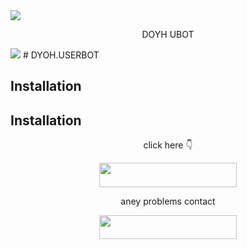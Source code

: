 
<img src="https://user-images.githubusercontent.com/73097560/115834477-dbab4500-a447-11eb-908a-139a6edaec5c.gif">

<p align="center">DOYH UBOT </p>

<img src="https://readme-typing-svg.herokuapp.com?color=FF0000&width=420&lines=𝗙𝗢𝗥𝗞+𝗧𝗛𝗜𝗦+𝗥𝗘𝗣𝗢">
# DYOH.USERBOT

## Installation
## Installation
<p align="center">click here 👇</p>

<p align="center">
    <a href="https://t.me/DYOH_USERBOT">
        <img src="https://img.shields.io/badge/Contact%20on%20Telegram-blue?style=for-the-badge&logo=telegram&color=black" width="220" height="38.45"/>
    </a>



    
</p>


<p align="center">aney problems contact </p>


<p align="center">
    <a href="https://t.me/raoxc"> <!-- Replace 'yourusername' with your actual Telegram username -->
        <img src="https://img.shields.io/badge/Contact%20on%20Telegram-blue?style=for-the-badge&logo=telegram" width="220" height="38.45"/>
    </a>
</p>
